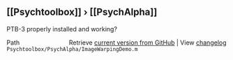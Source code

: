 ## [[Psychtoolbox]] &#8250; [[PsychAlpha]]

PTB-3 properly installed and working?  




<div class="code_header" style="text-align:right;">
  <span style="float:left;">Path&nbsp;&nbsp;</span> <span class="counter">Retrieve <a href=
  "https://raw.github.com/Psychtoolbox-3/Psychtoolbox-3/beta/Psychtoolbox/PsychAlpha/ImageWarpingDemo.m">current version from GitHub</a> | View <a href=
  "https://github.com/Psychtoolbox-3/Psychtoolbox-3/commits/beta/Psychtoolbox/PsychAlpha/ImageWarpingDemo.m">changelog</a></span>
</div>
<div class="code">
  <code>Psychtoolbox/PsychAlpha/ImageWarpingDemo.m</code>
</div>

